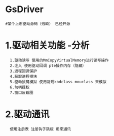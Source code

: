 # GsDriver
    #某个上市驱动源码（残缺） 已经开源
# 1.驱动相关功能  -分析
      1.驱动读写 使用的MmCopyVirtualMemory进行读写操作
      2.注入 使用驱动回调 pte操作内存（隐藏）
      3.进程回调保护 
      4.获取进程模块
      5.驱动鼠键模拟 使用常规kbdclass mouclass 来模拟
      6.句柄提权
      7.窗口反截图  
  # 2.驱动通讯
      使用注册表 注册钩子跳板 用来通讯

  
  
